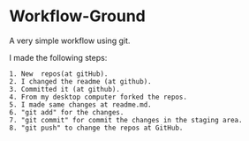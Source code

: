 Workflow-Ground
==============

A very simple workflow using git.

I made the following steps:

  
    1. New  repos(at gitHub).
    2. I changed the readme (at github).
    3. Committed it (at github).
    4. From my desktop computer forked the repos.
    5. I made same changes at readme.md.
    6. "git add" for the changes.
    7. "git commit" for commit the changes in the staging area.
    8. "git push" to change the repos at GitHub.

    